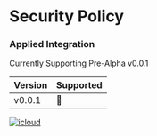 # Security Policy

### Applied Integration

Currently Supporting Pre-Alpha v0.0.1 


| Version  | Supported          |
| -------  | ------------------ |
| v0.0.1   |  🦾                |



 <a href='mailto:tech@theleightonhaus.com' target="_blank"><img alt='icloud' src='https://img.shields.io/badge/File_Vulnerability-100000?style=for-the-badge&logo=icloud&logoColor=white&labelColor=black&color=black'/></a>
